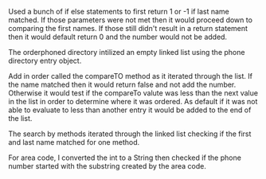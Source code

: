 Used a bunch of if else statements to first return 1 or -1 if last name matched. If those parameters were not met then it would proceed down to comparing the first names. If those still didn't result in a return statement then it would default return 0 and the number would not be added. 

The orderphoned directory intilized an empty linked list using the phone directory entry object. 

Add in order called the compareTO method as it iterated through the list. If the name matched then it would return false and not add the number. Otherwise it would test if the compareTo valute was less than the next value in the list in order to determine where it was ordered. As default if it was not able to evaluate to less than another entry it would be added to the end of the list. 

The search by methods iterated through the linked list checking if the first and last name matched for one method. 

For area code, I converted the int to a String then checked if the phone number started with the substring created by the area code. 